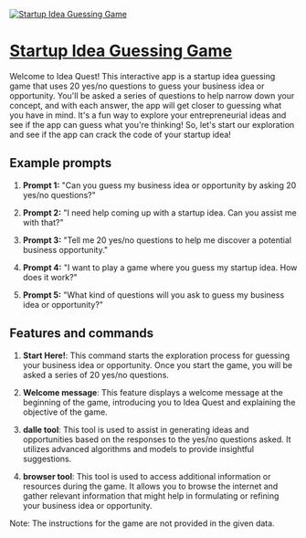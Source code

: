 [![Startup Idea Guessing Game](https://files.oaiusercontent.com/file-RNsgPisYSwA5nRuVhpFN91AR?se=2123-10-19T06%3A27%3A04Z&sp=r&sv=2021-08-06&sr=b&rscc=max-age%3D31536000%2C%20immutable&rscd=attachment%3B%20filename%3D02335aa1-3da4-4d9c-8843-3e2a18b29735.png&sig=Uf/wYWfCoXocfkWJnO6aXdBqjrbcWwcB%2BI%2BXHCbTDNM%3D)](https://chat.openai.com/g/g-2tWahTp9b-startup-idea-guessing-game)

# [Startup Idea Guessing Game](https://chat.openai.com/g/g-2tWahTp9b-startup-idea-guessing-game)

Welcome to Idea Quest! This interactive app is a startup idea guessing game that uses 20 yes/no questions to guess your business idea or opportunity. You'll be asked a series of questions to help narrow down your concept, and with each answer, the app will get closer to guessing what you have in mind. It's a fun way to explore your entrepreneurial ideas and see if the app can guess what you're thinking! So, let's start our exploration and see if the app can crack the code of your startup idea!

## Example prompts

1. **Prompt 1:** "Can you guess my business idea or opportunity by asking 20 yes/no questions?"

2. **Prompt 2:** "I need help coming up with a startup idea. Can you assist me with that?"

3. **Prompt 3:** "Tell me 20 yes/no questions to help me discover a potential business opportunity."

4. **Prompt 4:** "I want to play a game where you guess my startup idea. How does it work?"

5. **Prompt 5:** "What kind of questions will you ask to guess my business idea or opportunity?"

## Features and commands

1. **Start Here!**: This command starts the exploration process for guessing your business idea or opportunity. Once you start the game, you will be asked a series of 20 yes/no questions.

2. **Welcome message**: This feature displays a welcome message at the beginning of the game, introducing you to Idea Quest and explaining the objective of the game.

3. **dalle tool**: This tool is used to assist in generating ideas and opportunities based on the responses to the yes/no questions asked. It utilizes advanced algorithms and models to provide insightful suggestions.

4. **browser tool**: This tool is used to access additional information or resources during the game. It allows you to browse the internet and gather relevant information that might help in formulating or refining your business idea or opportunity.

Note: The instructions for the game are not provided in the given data.